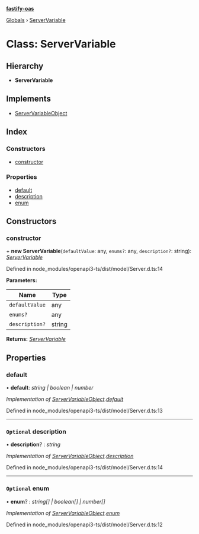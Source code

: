 **[fastify-oas](../README.md)**

[Globals](../README.md) › [ServerVariable](servervariable.md)

# Class: ServerVariable

## Hierarchy

* **ServerVariable**

## Implements

* [ServerVariableObject](../interfaces/servervariableobject.md)

## Index

### Constructors

* [constructor](servervariable.md#constructor)

### Properties

* [default](servervariable.md#default)
* [description](servervariable.md#optional-description)
* [enum](servervariable.md#optional-enum)

## Constructors

###  constructor

\+ **new ServerVariable**(`defaultValue`: any, `enums?`: any, `description?`: string): *[ServerVariable](servervariable.md)*

Defined in node_modules/openapi3-ts/dist/model/Server.d.ts:14

**Parameters:**

Name | Type |
------ | ------ |
`defaultValue` | any |
`enums?` | any |
`description?` | string |

**Returns:** *[ServerVariable](servervariable.md)*

## Properties

###  default

• **default**: *string | boolean | number*

*Implementation of [ServerVariableObject](../interfaces/servervariableobject.md).[default](../interfaces/servervariableobject.md#default)*

Defined in node_modules/openapi3-ts/dist/model/Server.d.ts:13

___

### `Optional` description

• **description**? : *string*

*Implementation of [ServerVariableObject](../interfaces/servervariableobject.md).[description](../interfaces/servervariableobject.md#optional-description)*

Defined in node_modules/openapi3-ts/dist/model/Server.d.ts:14

___

### `Optional` enum

• **enum**? : *string[] | boolean[] | number[]*

*Implementation of [ServerVariableObject](../interfaces/servervariableobject.md).[enum](../interfaces/servervariableobject.md#optional-enum)*

Defined in node_modules/openapi3-ts/dist/model/Server.d.ts:12